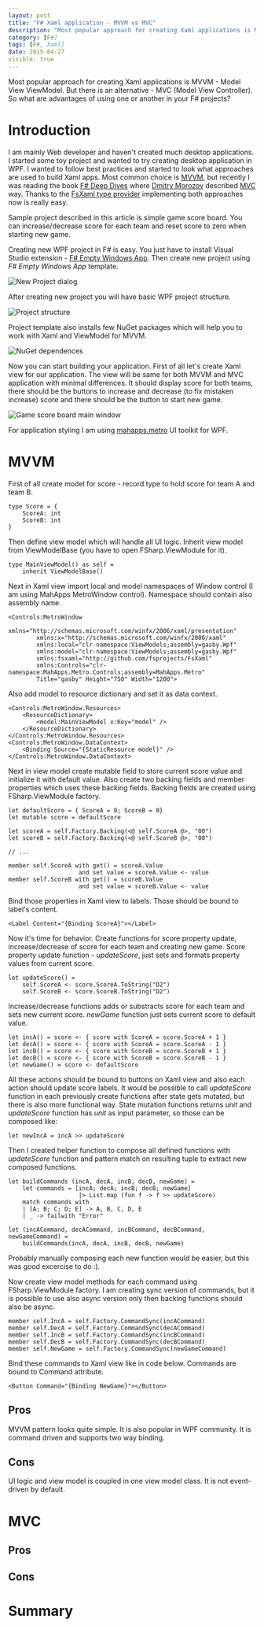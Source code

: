 ```yaml
---
layout: post
title: "F# Xaml application - MVVM vs MVC"
description: "Most popular approach for creating Xaml applications is MVVM - Model View ViewModel. But there is an alternative - MVC (Model View Controller). So what are advantages of using one or another in your F# projects?"
category: [F#]
tags: [F#, Xaml]
date: 2015-04-27
visible: true
---
```


<p class="lead">
Most popular approach for creating Xaml applications is MVVM - Model View ViewModel. But there is an alternative - MVC (Model View Controller). So what are advantages of using one or another in your F# projects?
</p>

# Introduction

I am mainly Web developer and haven't created much desktop applications. I started some toy project and wanted to try creating desktop application in WPF. I wanted to follow best practices and started to look what approaches are used to build Xaml apps. Most common choice is [MVVM](http://en.wikipedia.org/wiki/Model_View_ViewModel), but recently I was reading the book [F# Deep Dives](http://www.manning.com/petricek2/) where [Dmitry Morozov](https://twitter.com/mitekm) described [MVC](http://en.wikipedia.org/wiki/Model%E2%80%93view%E2%80%93controller) way. Thanks to the [FsXaml type provider](https://github.com/fsprojects/FsXaml) implementing both approaches now is really easy.

Sample project described in this article is simple game score board. You can increase/decrease score for each team and reset score to zero when starting new game.

Creating new WPF project in F# is easy. You just have to install Visual Studio extension - [F# Empty Windows App](https://visualstudiogallery.msdn.microsoft.com/e0907c99-bb04-4eb8-9692-9333d5ff4399). Then create new project using _F# Empty Windows App_ template.

<img src="/img/2015-02/new-fsharp-wpf-project.png" alt="New Project dialog" class="img-responsive">

After creating new project you will have basic WPF project structure.

<img src="/img/2015-02/wpf-project-structure.png" alt="Project structure" class="img-responsive">

Project template also installs few NuGet packages which will help you to work with Xaml and ViewModel for MVVM.

<img src="/img/2015-02/wpf-nuget-dependences.png" alt="NuGet dependences" class="img-responsive">

Now you can start building your application. First of all let's create Xaml view for our application. The view will be same for both MVVM and MVC application with minimal differences. It should display score for both teams, there should be the buttons to increase and decrease (to fix mistaken increase) score and there should be the button to start new game. 

<img src="/img/2015-02/gasby_main_window.png" alt="Game score board main window" class="img-responsive">

For application styling I am using [mahapps.metro](http://mahapps.com/) UI toolkit for WPF.

# MVVM

First of all create model for score - record type to hold score for team A and team B.

    type Score = {
        ScoreA: int
        ScoreB: int
    }

Then define view model which will handle all UI logic. Inherit view model from ViewModelBase (you have to open FSharp.ViewModule for it).

    type MainViewModel() as self = 
        inherit ViewModelBase()

Next in Xaml view import local and model namespaces of Window control (I am using MahApps MetroWindow control). Namespace should contain also assembly name.

    <Controls:MetroWindow
            xmlns="http://schemas.microsoft.com/winfx/2006/xaml/presentation"
            xmlns:x="http://schemas.microsoft.com/winfx/2006/xaml"
            xmlns:local="clr-namespace:ViewModels;assembly=gasby.Wpf"
            xmlns:model="clr-namespace:ViewModels;assembly=gasby.Wpf"
            xmlns:fsxaml="http://github.com/fsprojects/FsXaml"
            xmlns:Controls="clr-namespace:MahApps.Metro.Controls;assembly=MahApps.Metro"
            Title="gasby" Height="750" Width="1200">

Also add model to resource dictionary and set it as data context.

    <Controls:MetroWindow.Resources>
        <ResourceDictionary>
            <model:MainViewModel x:Key="model" />
        </ResourceDictionary>
    </Controls:MetroWindow.Resources>
    <Controls:MetroWindow.DataContext>
        <Binding Source="{StaticResource model}" />
    </Controls:MetroWindow.DataContext>

Next in view model create mutable field to store current score value and initialize it with default value. Also create two backing fields and member properties which uses these backing fields. Backing fields are created using FSharp.ViewModule factory.

    let defaultScore = { ScoreA = 0; ScoreB = 0}
    let mutable score = defaultScore

    let scoreA = self.Factory.Backing(<@ self.ScoreA @>, "00")
    let scoreB = self.Factory.Backing(<@ self.ScoreB @>, "00")

    // ...

    member self.ScoreA with get() = scoreA.Value 
                        and set value = scoreA.Value <- value
    member self.ScoreB with get() = scoreB.Value 
                        and set value = scoreB.Value <- value

Bind those properties in Xaml view to labels. Those should be bound to label's content.

    <Label Content="{Binding ScoreA}"></Label>

Now it's time for behavior. Create functions for score property update, increase/decrease of score for each team and creating new game. Score property update function - _updateScore_, just sets and formats property values from current score.

    let updateScore() =
        self.ScoreA <- score.ScoreA.ToString("D2")
        self.ScoreB <- score.ScoreB.ToString("D2")

Increase/decrease functions adds or substracts score for each team and sets new current score. _newGame_ function just sets current score to default value.

    let incA() = score <- { score with ScoreA = score.ScoreA + 1 }
    let decA() = score <- { score with ScoreA = score.ScoreA - 1 }
    let incB() = score <- { score with ScoreB = score.ScoreB + 1 }
    let decB() = score <- { score with ScoreB = score.ScoreB - 1 }
    let newGame() = score <- defaultScore

All these actions should be bound to buttons on Xaml view and also each action should update score labels. It would be possible to call _updateScore_ function in each previously create functions after state gets mutated, but there is also more functional way. State mutation functions returns _unit_ and _updateScore_ function has _unit_ as input parameter, so those can be composed like:

    let newIncA = incA >> updateScore

Then I created helper function to compose all defined functions with _updateScore_ function and pattern match on resulting tuple to extract new composed functions.

    let buildCommands (incA, decA, incB, decB, newGame) =
        let commands = [incA; decA; incB; decB; newGame] 
                        |> List.map (fun f -> f >> updateScore)
        match commands with
        | [A; B; C; D; E] -> A, B, C, D, E
        | _ -> failwith "Error"

    let (incACommand, decACommand, incBCommand, decBCommand, newGameCommand) = 
        buildCommands(incA, decA, incB, decB, newGame)

Probably manually composing each new function would be easier, but this was good excercise to do :).

Now create view model methods for each command using FSharp.ViewModule factory. I am creating sync version of commands, but it is possible to use also async version only then backing functions should also be async.

    member self.IncA = self.Factory.CommandSync(incACommand)
    member self.DecA = self.Factory.CommandSync(decACommand)
    member self.IncB = self.Factory.CommandSync(incBCommand)
    member self.DecB = self.Factory.CommandSync(decBCommand)
    member self.NewGame = self.Factory.CommandSync(newGameCommand)

Bind these commands to Xaml view like in code below. Commands are bound to Command attribute.

    <Button Command="{Binding NewGame}"></Button> 

## Pros

MVVM pattern looks quite simple. It is also popular in WPF community. It is command driven and supports two way binding.

## Cons

UI logic and view model is coupled in one view model class. It is not event-driven by default. 

# MVC

## Pros

## Cons

# Summary